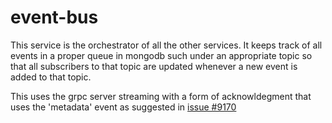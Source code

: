 # event-bus

This service is the orchestrator of all the other services. It keeps track of all events in a proper queue
in mongodb such under an appropriate topic so that all subscribers to that topic are updated whenever a new event is added to that topic.

This uses the grpc server streaming with a form of acknowldegment that uses the 'metadata' event as suggested in
[issue #9170](https://github.com/grpc/grpc/issues/9170)
